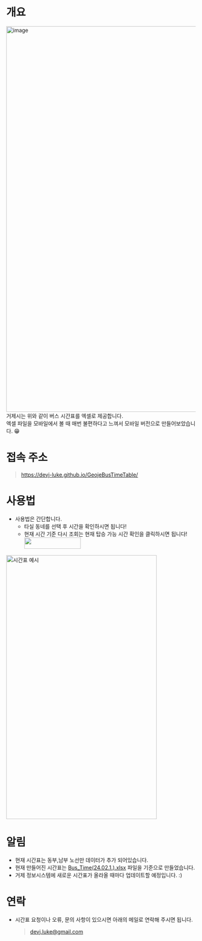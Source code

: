 # 개요
<img width="1023" alt="image" src="https://user-images.githubusercontent.com/102304046/257039496-f558514d-f8f0-441e-8b8b-8c58d689b7f4.png">
거제시는 위와 같이 버스 시간표를 엑셀로 제공합니다.<br>
엑셀 파일을 모바일에서 볼 때 매번 불편하다고 느껴서 모바일 버전으로 만들어보았습니다. 😁

# 접속 주소
> https://devj-luke.github.io/GeojeBusTimeTable/
 
# 사용법
- 사용법은 간단합니다. 
  - 타실 동네를 선택 후 시간을 확인하시면 됩니다!
  - 현재 시간 기준 다시 조회는 현재 탑승 가능 시간 확인을 클릭하시면 됩니다!
  <br><img src="https://user-images.githubusercontent.com/102304046/278676728-e7323f72-8d86-474e-bc8c-ad9c1b625508.jpg" width="150" height="30"/>

<img src="https://user-images.githubusercontent.com/102304046/278674308-d2c3e7da-cae0-4d62-94fd-dd4404797165.gif" width="400" height="700" alt="시간표 예시"/>

# 알림
- 현재 시간표는 동부,남부 노선만 데이터가 추가 되어있습니다.
- 현재 만들어진 시간표는 [Bus_Time(24.02.1.).xlsx](https://gist.github.com/assets/102304046/3070f29e-b257-4b57-9263-9cf87e14366d) 파일을 기준으로 만들었습니다.
- 거제 정보시스템에 새로운 시간표가 올라올 때마다 업데이트할 예정입니다. :)

# 연락
- 시간표 요청이나 오류, 문의 사항이 있으시면 아래의 메일로 연락해 주시면 됩니다.
  > devj.luke@gmail.com